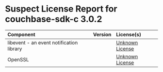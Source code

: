 
Suspect License Report for couchbase-sdk-c 3.0.2
================================================

|Component|Version|License(s)|
| :--- | :--- | :--- |
|libevent - an event notification library||[Unknown License](../../license-data/00000000-0010-0000-0000-000000000000.txt)|
|OpenSSL||[Unknown License](../../license-data/00000000-0010-0000-0000-000000000000.txt)|
